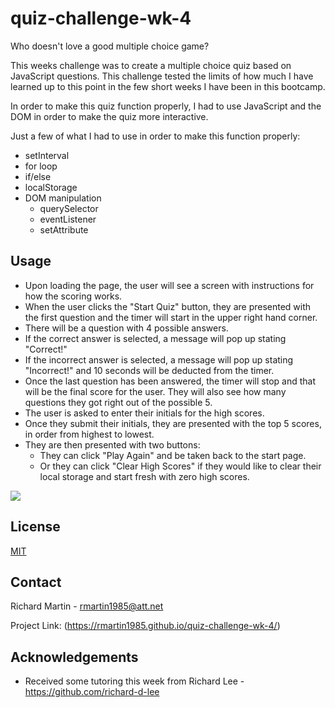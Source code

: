 # quiz-challenge-wk-4

Who doesn't love a good multiple choice game? 

This weeks challenge was to create a multiple choice quiz based on JavaScript questions. This challenge tested the limits of how much I have learned up to this point in the few short weeks I have been in this bootcamp. 

In order to make this quiz function properly, I had to use JavaScript and the DOM in order to make the quiz more interactive. 

Just a few of what I had to use in order to make this function properly:
* setInterval
* for loop
* if/else
* localStorage
* DOM manipulation 
    * querySelector
    * eventListener
    * setAttribute

## Usage

* Upon loading the page, the user will see a screen with instructions for how the scoring works.
* When the user clicks the "Start Quiz" button, they are presented with the first question and the timer will start in the upper right hand corner. 
* There will be a question with 4 possible answers. 
* If the correct answer is selected, a message will pop up stating "Correct!"
* If the incorrect answer is selected, a message will pop up stating "Incorrect!" and 10 seconds will be deducted from the timer. 
* Once the last question has been answered, the timer will stop and that will be the final score for the user. They will also see how many questions they got right out of the possible 5.
* The user is asked to enter their initials for the high scores.
* Once they submit their initials, they are presented with the top 5 scores, in order from highest to lowest. 
* They are then presented with two buttons:
    * They can click "Play Again" and be taken back to the start page.
    * Or they can click "Clear High Scores" if they would like to clear their local storage and start fresh with zero high scores.

<img src="https://media.giphy.com/media/2eiUjwveujFRX7Ubi5/giphy.gif?cid=790b7611f1528f78b33372c781582683dbdd408e5dc34908&rid=giphy.gif&ct=g">

## License
[MIT](https://choosealicense.com/licenses/mit/)

## Contact

Richard Martin - rmartin1985@att.net

Project Link: (https://rmartin1985.github.io/quiz-challenge-wk-4/)

## Acknowledgements 

* Received some tutoring this week from Richard Lee - https://github.com/richard-d-lee
